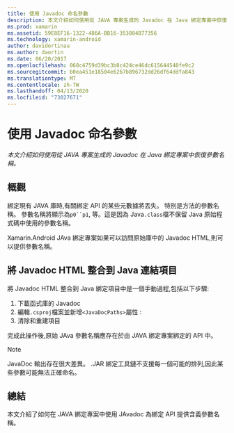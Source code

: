 ```yaml
---
title: 使用 Javadoc 命名參數
description: 本文介紹如何使用從 JAVA 專案生成的 Javadoc 在 Java 綁定專案中恢復參數名稱。
ms.prod: xamarin
ms.assetid: 59E8EF16-1322-486A-BB16-353804B77356
ms.technology: xamarin-android
author: davidortinau
ms.author: daortin
ms.date: 06/20/2017
ms.openlocfilehash: 060c4759d39bc3b8c424ce46dc615644540fe9c2
ms.sourcegitcommit: b0ea451e18504e6267b896732dd26df64ddfa843
ms.translationtype: MT
ms.contentlocale: zh-TW
ms.lasthandoff: 04/13/2020
ms.locfileid: "73027671"
---
```

# <a name="naming-parameters-with-javadoc"></a>使用 Javadoc 命名參數

_本文介紹如何使用從 JAVA 專案生成的 Javadoc 在 Java 綁定專案中恢復參數名稱。_

## <a name="overview"></a>概觀

綁定現有 JAVA 庫時,有關綁定 API 的某些元數據將丟失。 特別是方法的參數名稱。 參數名稱將顯示為`p0``p1`, 等。這是因為 Java`.class`檔不保留 Java 原始程式碼中使用的參數名稱。 

Xamarin.Android JAva 綁定專案如果可以訪問原始庫中的 Javadoc HTML,則可以提供參數名稱。 

## <a name="integrating-javadoc-html-into-a-java-binding-project"></a>將 Javadoc HTML 整合到 Java 連結項目

將 Javadoc HTML 整合到 Java 綁定項目中是一個手動過程,包括以下步驟: 

1. 下載函式庫的 Javadoc
2. 編輯`.csproj`檔案並新增`<JavaDocPaths>`屬性 :
3. 清除和重建項目

完成此操作後,原始 JAva 參數名稱應存在於由 JAVA 綁定專案綁定的 API 中。 

> [!NOTE]
> JavaDoc 輸出存在很大差異。 .JAR 綁定工具鏈不支援每一個可能的排列,因此某些參數可能無法正確命名。

## <a name="summary"></a>總結

本文介紹了如何在 JAVA 綁定專案中使用 JAvadoc 為綁定 API 提供含義參數名稱。 
